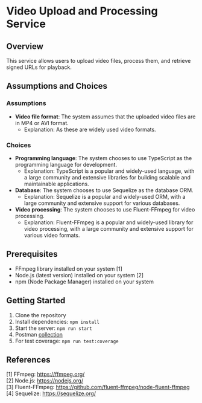 # Video Upload and Processing Service

## Overview

This service allows users to upload video files, process them, and retrieve signed URLs for playback.

## Assumptions and Choices

### Assumptions

- **Video file format**: The system assumes that the uploaded video files are in MP4 or AVI format.
  - Explanation: As these are widely used video formats.

### Choices

- **Programming language**: The system chooses to use TypeScript as the programming language for development.
  - Explanation: TypeScript is a popular and widely-used language, with a large community and extensive libraries for building scalable and maintainable applications.
- **Database**: The system chooses to use Sequelize as the database ORM.
  - Explanation: Sequelize is a popular and widely-used ORM, with a large community and extensive support for various databases.
- **Video processing**: The system chooses to use Fluent-FFmpeg for video processing.
  - Explanation: Fluent-FFmpeg is a popular and widely-used library for video processing, with a large community and extensive support for various video formats.

## Prerequisites

- FFmpeg library installed on your system [1]
- Node.js (latest version) installed on your system [2]
- npm (Node Package Manager) installed on your system

## Getting Started

1. Clone the repository
2. Install dependencies: `npm install`
3. Start the server: `npm run start`
4. Postman [collection](https://www.postman.com/pranayreddy604/workspace/video-api/collection/41276459-fe5e95da-914e-45c2-912d-4e625ca447c6?action=share&creator=41276459)
5. For test coverage: `npm run test:coverage`

## References

[1] FFmpeg: https://ffmpeg.org/ <br>
[2] Node.js: https://nodejs.org/ <br>
[3] Fluent-FFmpeg: https://github.com/fluent-ffmpeg/node-fluent-ffmpeg <br>
[4] Sequelize: https://sequelize.org/
